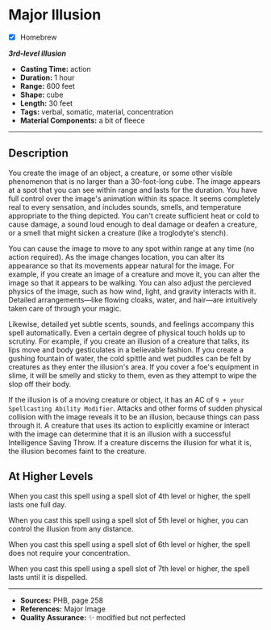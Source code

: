 # Major Illusion
- [x] Homebrew

***3rd-level illusion***
- **Casting Time:** action
- **Duration:** 1 hour
- **Range:** 600 feet
- **Shape:** cube
- **Length:** 30 feet
- **Tags:** verbal, somatic, material, concentration
- **Material Components:** a bit of fleece

---

## Description
You create the image of an object, a creature, or some other visible phenomenon that is no larger than a 30-foot-long cube.
The image appears at a spot that you can see within range and lasts for the duration.
You have full control over the image's animation within its space.
It seems completely real to every sensation, and includes sounds, smells, and temperature appropriate to the thing depicted.
You can't create sufficient heat or cold to cause damage, a sound loud enough to deal damage or deafen a creature, or a smell that might sicken a creature (like a troglodyte's stench).

You can cause the image to move to any spot within range at any time (no action required).
As the image changes location, you can alter its appearance so that its movements appear natural for the image.
For example, if you create an image of a creature and move it, you can alter the image so that it appears to be walking.
You can also adjust the percieved physics of the image, such as how wind, light, and gravity interacts with it.
Detailed arrangements&mdash;like flowing cloaks, water, and hair&mdash;are intuitively taken care of through your magic.

Likewise, detailed yet subtle scents, sounds, and feelings accompany this spell automatically.
Even a certain degree of physical touch holds up to scrutiny.
For example, if you create an illusion of a creature that talks, its lips move and body gesticulates in a believable fashion.
If you create a gushing fountain of water, the cold spittle and wet puddles can be felt by creatures as they enter the illusion's area.
If you cover a foe's equipment in slime, it will be smelly and sticky to them, even as they attempt to wipe the slop off their body.

If the illusion is of a moving creature or object, it has an AC of `9 + your Spellcasting Ability Modifier`.
Attacks and other forms of sudden physical collision with the image reveals it to be an illusion, because things can pass through it.
A creature that uses its action to explicitly examine or interact with the image can determine that it is an illusion with a successful Intelligence Saving Throw.
If a creature discerns the illusion for what it is, the illusion becomes faint to the creature.

<!--
Tip: a player always knows somethings up if they are asked make a saving throw.
Especially if it is a weird one, like Intelligence.
In these cases, players can guess that they are making a check for an illusion&mdash;whether or not they pass.
That means the cat is out of the bag for an illusion.
The jig is up!

Half the fun in illusions is that the players don't know when an illusion exists.
So, try to frame it a bit differently for illusions.
Ask for an intelligence check, but give them proficiency if you know they are proficient in intelligence saving throws.
If you aren't sure which players have this proficiency without asking, check their class.
Classes with proficiency in Intelligence Saving Throws include:
- Artificers
- Druids
- Mystics
- Rogues
- Wizards
--->

## At Higher Levels
When you cast this spell using a spell slot of 4th level or higher, the spell lasts one full day.

When you cast this spell using a spell slot of 5th level or higher, you can control the illusion from any distance.

When you cast this spell using a spell slot of 6th level or higher, the spell does not require your concentration.

When you cast this spell using a spell slot of 7th level or higher, the spell lasts until it is dispelled.

---

- **Sources:** PHB, page 258
- **References:** Major Image
- **Quality Assurance:** :sparkles: modified but not perfected
